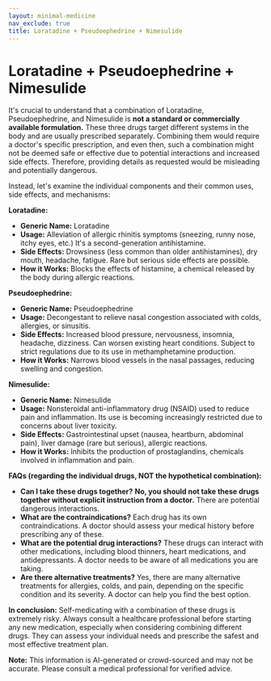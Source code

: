 ```yaml
---
layout: minimal-medicine
nav_exclude: true
title: Loratadine + Pseudoephedrine + Nimesulide
---
```


# Loratadine + Pseudoephedrine + Nimesulide

It's crucial to understand that a combination of Loratadine, Pseudoephedrine, and Nimesulide is **not a standard or commercially available formulation.**  These three drugs target different systems in the body and are usually prescribed separately. Combining them would require a doctor's specific prescription, and even then, such a combination might not be deemed safe or effective due to potential interactions and increased side effects.  Therefore, providing details as requested would be misleading and potentially dangerous.

Instead, let's examine the individual components and their common uses, side effects, and mechanisms:


**Loratadine:**

* **Generic Name:** Loratadine
* **Usage:**  Alleviation of allergic rhinitis symptoms (sneezing, runny nose, itchy eyes, etc.)  It's a second-generation antihistamine.
* **Side Effects:** Drowsiness (less common than older antihistamines), dry mouth, headache, fatigue.  Rare but serious side effects are possible.
* **How it Works:**  Blocks the effects of histamine, a chemical released by the body during allergic reactions.


**Pseudoephedrine:**

* **Generic Name:** Pseudoephedrine
* **Usage:**  Decongestant to relieve nasal congestion associated with colds, allergies, or sinusitis.
* **Side Effects:**  Increased blood pressure, nervousness, insomnia, headache, dizziness.  Can worsen existing heart conditions.  Subject to strict regulations due to its use in methamphetamine production.
* **How it Works:**  Narrows blood vessels in the nasal passages, reducing swelling and congestion.


**Nimesulide:**

* **Generic Name:** Nimesulide
* **Usage:**  Nonsteroidal anti-inflammatory drug (NSAID) used to reduce pain and inflammation.  Its use is becoming increasingly restricted due to concerns about liver toxicity.
* **Side Effects:**  Gastrointestinal upset (nausea, heartburn, abdominal pain), liver damage (rare but serious), allergic reactions.
* **How it Works:**  Inhibits the production of prostaglandins, chemicals involved in inflammation and pain.


**FAQs (regarding the individual drugs, NOT the hypothetical combination):**

* **Can I take these drugs together?**  **No, you should not take these drugs together without explicit instruction from a doctor.**  There are potential dangerous interactions.
* **What are the contraindications?**  Each drug has its own contraindications.  A doctor should assess your medical history before prescribing any of these.
* **What are the potential drug interactions?**  These drugs can interact with other medications, including blood thinners, heart medications, and antidepressants.  A doctor needs to be aware of all medications you are taking.
* **Are there alternative treatments?**  Yes, there are many alternative treatments for allergies, colds, and pain, depending on the specific condition and its severity.  A doctor can help you find the best option.


**In conclusion:**  Self-medicating with a combination of these drugs is extremely risky. Always consult a healthcare professional before starting any new medication, especially when considering combining different drugs.  They can assess your individual needs and prescribe the safest and most effective treatment plan.


**Note:** This information is AI-generated or crowd-sourced and may not be accurate. Please consult a medical professional for verified advice.